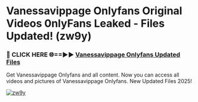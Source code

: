 # Vanessavippage Onlyfans Original Videos 0nlyFans Leaked - Files Updated! (zw9y)

<h3>🔴 CLICK HERE 🌐==►► <a href="https://tinyurl.com/ehrbuxhb" rel="nofollow">Vanessavippage Onlyfans Updated Files</a></h3>

Get Vanessavippage Onlyfans and all content. Now you can access all videos and pictures of Vanessavippage Onlyfans. New Updated Files 2025!

[![zw9y](https://i.imgur.com/lVYEuWS.gif)](https://tinyurl.com/ehrbuxhb)
